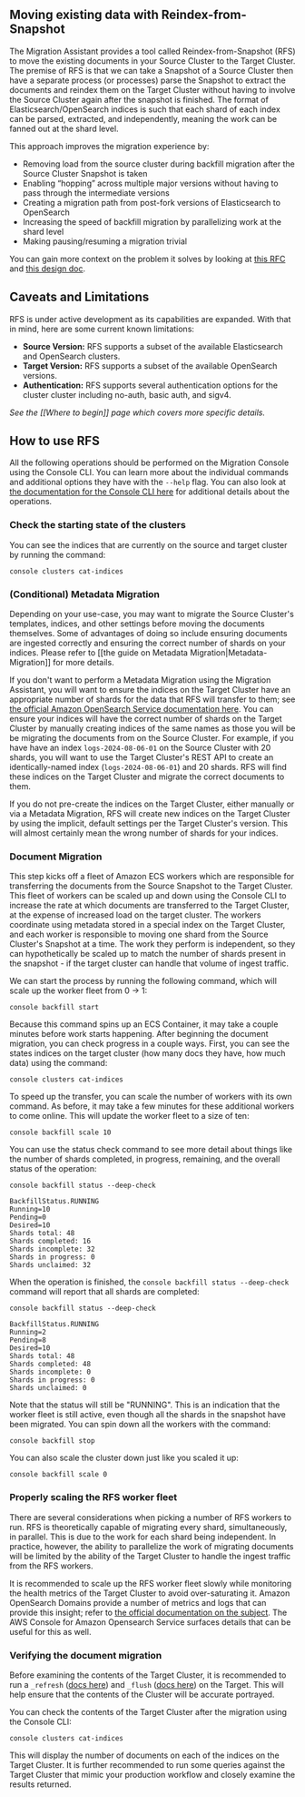 ## Moving existing data with Reindex-from-Snapshot

The Migration Assistant provides a tool called Reindex-from-Snapshot (RFS) to move the existing documents in your Source Cluster to the Target Cluster.  The premise of RFS is that we can take a Snapshot of a Source Cluster then have a separate process (or processes) parse the Snapshot to extract the documents and reindex them on the Target Cluster without having to involve the Source Cluster again after the snapshot is finished.  The format of Elasticsearch/OpenSearch indices is such that each shard of each index can be parsed, extracted, and  independently, meaning the work can be fanned out at the shard level.  

This approach improves the migration experience by:
* Removing load from the source cluster during backfill migration after the Source Cluster Snapshot is taken
* Enabling “hopping” across multiple major versions without having to pass through the intermediate versions
* Creating a migration path from post-fork versions of Elasticsearch to OpenSearch
* Increasing the speed of backfill migration by parallelizing work at the shard level
* Making pausing/resuming a migration trivial

You can gain more context on the problem it solves by looking at [this RFC](https://github.com/opensearch-project/OpenSearch/issues/12667) and [this design doc](https://github.com/opensearch-project/opensearch-migrations/blob/main/RFS/docs/DESIGN.md).

## Caveats and Limitations

RFS is under active development as its capabilities are expanded.  With that in mind, here are some current known limitations:
* **Source Version:** RFS supports a subset of the available Elasticsearch and OpenSearch clusters.
* **Target Version:** RFS supports a subset of the available OpenSearch versions.
* **Authentication:** RFS supports several authentication options for the cluster cluster including no-auth, basic auth, and sigv4.

_See the [[Where to begin]] page which covers more specific details._

## How to use RFS

All the following operations should be performed on the Migration Console using the Console CLI.  You can learn more about the individual commands and additional options they have with the `--help` flag.  You can also look at [the documentation for the Console CLI here](https://github.com/opensearch-project/opensearch-migrations/blob/main/TrafficCapture/dockerSolution/src/main/docker/migrationConsole/lib/console_link/README.md) for additional details about the operations.

### Check the starting state of the clusters

You can see the indices that are currently on the source and target cluster by running the command:

```shell
console clusters cat-indices
```

### (Conditional) Metadata Migration

Depending on your use-case, you may want to migrate the Source Cluster's templates, indices, and other settings before moving the documents themselves.  Some of advantages of doing so include ensuring documents are ingested correctly and ensuring the correct number of shards on your indices.  Please refer to [[the guide on Metadata Migration|Metadata-Migration]] for more details.

If you don't want to perform a Metadata Migration using the Migration Assistant, you will want to ensure the indices on the Target Cluster have an appropriate number of shards for the data that RFS will transfer to them; see [the official Amazon OpenSearch Service documentation here](https://docs.aws.amazon.com/opensearch-service/latest/developerguide/sizing-domains.html#bp-sharding).  You can ensure your indices will have the correct number of shards on the Target Cluster by manually creating indices of the same names as those you will be be migrating the documents from on the Source Cluster.  For example, if you have have an index `logs-2024-08-06-01` on the Source Cluster with 20 shards, you will want to use the Target Cluster's REST API to create an identically-named index (`logs-2024-08-06-01`) and 20 shards.  RFS will find these indices on the Target Cluster and migrate the correct documents to them.

If you do not pre-create the indices on the Target Cluster, either manually or via a Metadata Migration, RFS will create new indices on the Target Cluster by using the implicit, default settings per the Target Cluster's version.  This will almost certainly mean the wrong number of shards for your indices.

### Document Migration

This step kicks off a fleet of Amazon ECS workers which are responsible for transferring the documents from the Source Snapshot to the Target Cluster.  This fleet of workers can be scaled up and down using the Console CLI to increase the rate at which documents are transferred to the Target Cluster, at the expense of increased load on the target cluster.  The workers coordinate using metadata stored in a special index on the Target Cluster, and each worker is responsible to moving one shard from the Source Cluster's Snapshot at a time.  The work they perform is independent, so they can hypothetically be scaled up to match the number of shards present in the snapshot - if the target cluster can handle that volume of ingest traffic.

We can start the process by running the following command, which will scale up the worker fleet from 0 -> 1:

```shell
console backfill start
```

Because this command spins up an ECS Container, it may take a couple minutes before work starts happening.  After beginning the document migration, you can check progress in a couple ways.  First, you can see the states indices on the target cluster (how many docs they have, how much data) using the command:

```shell
console clusters cat-indices
```

To speed up the transfer, you can scale the number of workers with its own command.  As before, it may take a few minutes for these additional workers to come online.  This will update the worker fleet to a size of ten:

```shell
console backfill scale 10
```

You can use the status check command to see more detail about things like the number of shards completed, in progress, remaining, and the overall status of the operation:

```shell
console backfill status --deep-check

BackfillStatus.RUNNING
Running=10
Pending=0
Desired=10
Shards total: 48
Shards completed: 16
Shards incomplete: 32
Shards in progress: 0
Shards unclaimed: 32
```

When the operation is finished, the `console backfill status --deep-check` command will report that all shards are completed:

```shell
console backfill status --deep-check

BackfillStatus.RUNNING
Running=2
Pending=8
Desired=10
Shards total: 48
Shards completed: 48
Shards incomplete: 0
Shards in progress: 0
Shards unclaimed: 0
```

Note that the status will still be "RUNNING".  This is an indication that the worker fleet is still active, even though all the shards in the snapshot have been migrated.  You can spin down all the workers with the command:

```shell
console backfill stop
```

You can also scale the cluster down just like you scaled it up:

```shell
console backfill scale 0
```

### Properly scaling the RFS worker fleet

There are several considerations when picking a number of RFS workers to run.  RFS is theoretically capable of migrating every shard, simultaneously, in parallel.  This is due to the work for each shard being independent.  In practice, however, the ability to parallelize the work of migrating documents will be limited by the ability of the Target Cluster to handle the ingest traffic from the RFS workers.

It is recommended to scale up the RFS worker fleet slowly while monitoring the health metrics of the Target Cluster to avoid over-saturating it.  Amazon OpenSearch Domains provide a number of metrics and logs that can provide this insight; refer to [the official documentation on the subject](https://docs.aws.amazon.com/opensearch-service/latest/developerguide/monitoring.html).  The AWS Console for Amazon Opensearch Service surfaces details that can be useful for this as well.

### Verifying the document migration

Before examining the contents of the Target Cluster, it is recommended to run a `_refresh` ([docs here](https://www.elastic.co/guide/en/elasticsearch/reference/7.17/indices-refresh.html)) and `_flush` ([docs here](https://www.elastic.co/guide/en/elasticsearch/reference/7.17/indices-flush.html)) on the Target.  This will help ensure that the contents of the Cluster will be accurate portrayed.

You can check the contents of the Target Cluster after the migration using the Console CLI:

```
console clusters cat-indices
```

This will display the number of documents on each of the indices on the Target Cluster.  It is further recommended to run some queries against the Target Cluster that mimic your production workflow and closely examine the results returned.
